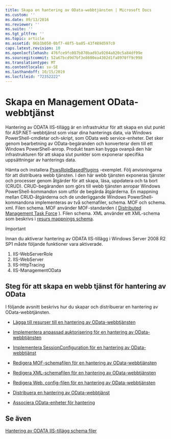 ```yaml
---
title: Skapa en hantering av OData-webbtjänsten | Microsoft Docs
ms.custom: ''
ms.date: 09/13/2016
ms.reviewer: ''
ms.suite: ''
ms.tgt_pltfrm: ''
ms.topic: article
ms.assetid: 06b1b050-0bf7-48f5-ba05-43f489d597c0
caps.latest.revision: 10
ms.openlocfilehash: 476fce9fc087b870bad93a9204a820c5a84df99e
ms.sourcegitcommit: 52a67bcd9d7bf3e8600ea4302d1fa8970ff9c998
ms.translationtype: MT
ms.contentlocale: sv-SE
ms.lasthandoff: 10/15/2019
ms.locfileid: "72352222"
---
```

# <a name="creating-a-management-odata-web-service"></a>Skapa en Management OData-webbtjänst

Hantering av ODATA IIS-tillägg är en infrastruktur för att skapa en slut punkt för ASP.NET-webbtjänst som visar dina hanterings data, via Windows PowerShell-cmdletar och-skript, som OData web service-enheter. Det sker genom bearbetning av OData-begäranden och konverterar dem till ett Windows PowerShell-anrop. Produkt team kan bygga ovanpå den här infrastrukturen för att skapa slut punkter som exponerar specifika uppsättningar av hanterings data.

Hämta och installera [PswsRoleBasedPlugins](https://code.msdn.microsoft.com:443/windowsdesktop/PswsRoleBasedPlugins-9c79b75a) -exemplet. Följ anvisningarna för att distribuera webb tjänsten. I den här webb tjänsten exponeras tjänster och processer genom åtgärder för att skapa, läsa, uppdatera och ta bort (CRUD). CRUD-begäranden som görs till webb tjänsten anropar Windows PowerShell-kommandon som utför de begärda åtgärderna. En mappning mellan CRUD-åtgärderna och de underliggande Windows PowerShell-kommandona implementeras av två schemafiler, schema. MOF och schema. xml. Filen schema. MOF använder MOF-standarden ( [Distributed Management Task Force](https://www.dmtf.org/) ). Filen schema. XML använder ett XML-schema som beskrivs i [resurs mappnings schema](./resource-mapping-schema.md).

> [!IMPORTANT]
> Innan du aktiverar hantering av ODATA IIS-tillägg i Windows Server 2008 R2 SP1 måste följande funktioner vara aktiverade.
>
> 1.  IIS-WebServerRole
> 2.  IIS-WebServer
> 3.  IIS-HttpTracing
> 4.  IIS-ManagementOData

## <a name="steps-for-creating-a-management-odata-web-service"></a>Steg för att skapa en webb tjänst för hantering av OData

I följande avsnitt beskrivs hur du skapar och distribuerar en hantering av OData-webbtjänsten.

- [Lägga till resurser till en hantering av OData-webbtjänsten](./adding-resources-to-a-management-odata-web-service.md)

- [Implementera anpassad auktorisering för en hantering av OData-webbtjänsten](./implementing-custom-authorization-for-a-management-odata-web-service.md)

- [Implementera SessionConfiguration för en hantering av OData-webbtjänst](./implementing-sessionconfiguration-for-a-management-odata-web-service.md)

- [Redigera MOF-schemafilen för en hantering av OData-webbtjänsten](./authoring-the-mof-schema-file-for-a-management-odata-web-service.md)

- [Redigera XML-schemafilen för en hantering av OData-webbtjänsten](./authoring-the-xml-schema-file-for-a-management-odata-web-service.md)

- [Redigera Web. config-filen för en hantering av OData-webbtjänsten](./authoring-the-web-config-file-for-a-management-odata-web-service.md)

- [Distribuera en hantering av OData-webbtjänst](./deploying-a-management-odata-web-service.md)

- [Associera OData-enheter för hantering](./associating-management-odata-entities.md)

## <a name="see-also"></a>Se även

[Hantering av ODATA IIS-tillägg schema filer](./management-odata-iis-extension-schema-files.md)
